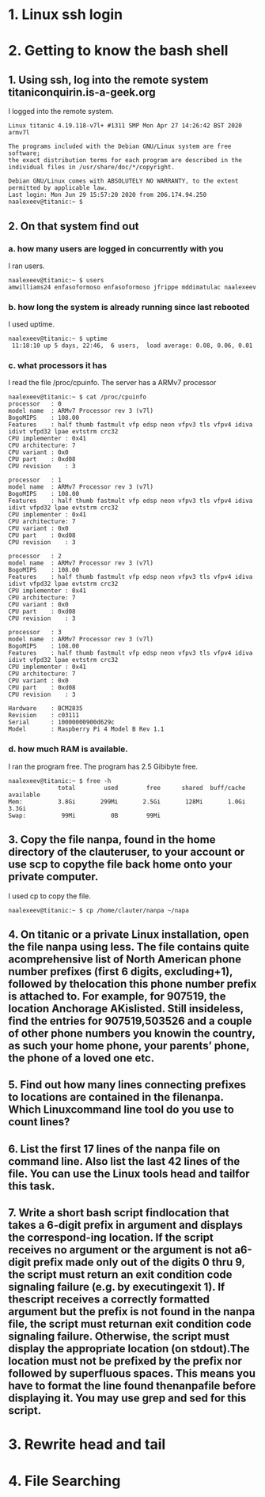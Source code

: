 # 1. Linux ssh login



# 2. Getting to know the bash shell

## 1. Using ssh, log into the remote system titaniconquirin.is-a-geek.org
I logged into the remote system.
```
Linux titanic 4.19.118-v7l+ #1311 SMP Mon Apr 27 14:26:42 BST 2020 armv7l

The programs included with the Debian GNU/Linux system are free software;
the exact distribution terms for each program are described in the
individual files in /usr/share/doc/*/copyright.

Debian GNU/Linux comes with ABSOLUTELY NO WARRANTY, to the extent
permitted by applicable law.
Last login: Mon Jun 29 15:57:20 2020 from 206.174.94.250
naalexeev@titanic:~ $ 
```

## 2. On that system find out

### a. how many users are logged in concurrently with you

I ran users.
```
naalexeev@titanic:~ $ users
amwilliams24 enfasoformoso enfasoformoso jfrippe mddimatulac naalexeev
```
### b. how long the system is already running since last rebooted

I used uptime.
```
naalexeev@titanic:~ $ uptime
 11:18:10 up 5 days, 22:46,  6 users,  load average: 0.08, 0.06, 0.01
```
### c. what processors it has

I read the file /proc/cpuinfo. The server has a ARMv7 processor
```
naalexeev@titanic:~ $ cat /proc/cpuinfo 
processor	: 0
model name	: ARMv7 Processor rev 3 (v7l)
BogoMIPS	: 108.00
Features	: half thumb fastmult vfp edsp neon vfpv3 tls vfpv4 idiva idivt vfpd32 lpae evtstrm crc32 
CPU implementer	: 0x41
CPU architecture: 7
CPU variant	: 0x0
CPU part	: 0xd08
CPU revision	: 3

processor	: 1
model name	: ARMv7 Processor rev 3 (v7l)
BogoMIPS	: 108.00
Features	: half thumb fastmult vfp edsp neon vfpv3 tls vfpv4 idiva idivt vfpd32 lpae evtstrm crc32 
CPU implementer	: 0x41
CPU architecture: 7
CPU variant	: 0x0
CPU part	: 0xd08
CPU revision	: 3

processor	: 2
model name	: ARMv7 Processor rev 3 (v7l)
BogoMIPS	: 108.00
Features	: half thumb fastmult vfp edsp neon vfpv3 tls vfpv4 idiva idivt vfpd32 lpae evtstrm crc32 
CPU implementer	: 0x41
CPU architecture: 7
CPU variant	: 0x0
CPU part	: 0xd08
CPU revision	: 3

processor	: 3
model name	: ARMv7 Processor rev 3 (v7l)
BogoMIPS	: 108.00
Features	: half thumb fastmult vfp edsp neon vfpv3 tls vfpv4 idiva idivt vfpd32 lpae evtstrm crc32 
CPU implementer	: 0x41
CPU architecture: 7
CPU variant	: 0x0
CPU part	: 0xd08
CPU revision	: 3

Hardware	: BCM2835
Revision	: c03111
Serial		: 10000000900d629c
Model		: Raspberry Pi 4 Model B Rev 1.1
```


### d. how much RAM is available.

I ran the program free. The program has 2.5 Gibibyte free.
```
naalexeev@titanic:~ $ free -h
              total        used        free      shared  buff/cache   available
Mem:          3.8Gi       299Mi       2.5Gi       128Mi       1.0Gi       3.3Gi
Swap:          99Mi          0B        99Mi
```
## 3. Copy the file nanpa, found in the home directory of the clauteruser, to your account or use scp to copythe file back home onto your private computer.

I used cp to copy the file.
```
naalexeev@titanic:~ $ cp /home/clauter/nanpa ~/napa
```

## 4. On titanic or  a  private  Linux  installation,  open  the  file nanpa using less.   The  file  contains  quite  acomprehensive list of North American phone number prefixes (first 6 digits, excluding+1), followed by thelocation this phone number prefix is attached to.  For example, for 907519, the location Anchorage AKislisted. Still insideless, find the entries for 907519,503526 and a couple of other phone numbers you knowin the country, as such your home phone, your parents’ phone, the phone of a loved one etc.

## 5. Find  out  how  many  lines  connecting  prefixes  to  locations  are  contained  in  the  filenanpa.   Which  Linuxcommand line tool do you use to count lines?

## 6. List the first 17 lines of the nanpa file on command line. Also list the last 42 lines of the file. You can use the Linux tools head and tailfor this task.

## 7. Write a short bash script findlocation that takes a 6-digit prefix in argument and displays the correspond-ing location. If the script receives no argument or the argument is not a6-digit prefix made only out of the digits 0 thru 9, the script must return an exit condition code signaling failure (e.g.  by executingexit 1).  If thescript receives a correctly formatted argument but the prefix is not found in the nanpa file, the script must returnan exit condition code signaling failure. Otherwise, the script must display the appropriate location (on stdout).The location must not be prefixed by the prefix nor followed by superfluous spaces.  This means you have to format the line found thenanpafile before displaying it. You may use grep and sed for this script.

# 3. Rewrite head and tail

# 4. File Searching
